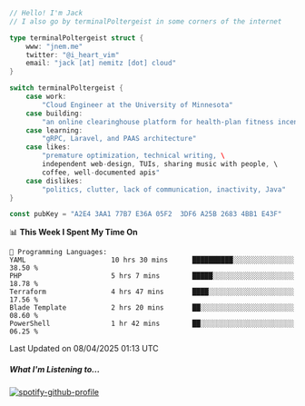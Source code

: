 ```go
// Hello! I'm Jack
// I also go by terminalPoltergeist in some corners of the internet

type terminalPoltergeist struct {
    www: "jnem.me"
    twitter: "@i_heart_vim"
    email: "jack [at] nemitz [dot] cloud"
}

switch terminalPoltergeist {
    case work:
        "Cloud Engineer at the University of Minnesota"
    case building:
        "an online clearinghouse platform for health-plan fitness incentive programs"
    case learning:
        "gRPC, Laravel, and PAAS architecture"
    case likes:
        "premature optimization, technical writing, \
        independent web-design, TUIs, sharing music with people, \
        coffee, well-documented apis"
    case dislikes:
        "politics, clutter, lack of communication, inactivity, Java"
}

const pubKey = "A2E4 3AA1 77B7 E36A 05F2  3DF6 A25B 2683 4BB1 E43F"
```

<!--START_SECTION:waka-->
📊 **This Week I Spent My Time On** 

```text
💬 Programming Languages: 
YAML                     10 hrs 30 mins      ██████████░░░░░░░░░░░░░░░   38.50 % 
PHP                      5 hrs 7 mins        █████░░░░░░░░░░░░░░░░░░░░   18.78 % 
Terraform                4 hrs 47 mins       ████░░░░░░░░░░░░░░░░░░░░░   17.56 % 
Blade Template           2 hrs 20 mins       ██░░░░░░░░░░░░░░░░░░░░░░░   08.60 % 
PowerShell               1 hr 42 mins        ██░░░░░░░░░░░░░░░░░░░░░░░   06.25 % 
```


 Last Updated on 08/04/2025 01:13 UTC
<!--END_SECTION:waka-->

##### What I'm Listening to...

[![spotify-github-profile](https://jnem.me/listening-item?maxAge=2592000)](https://jnem.me/listening)
